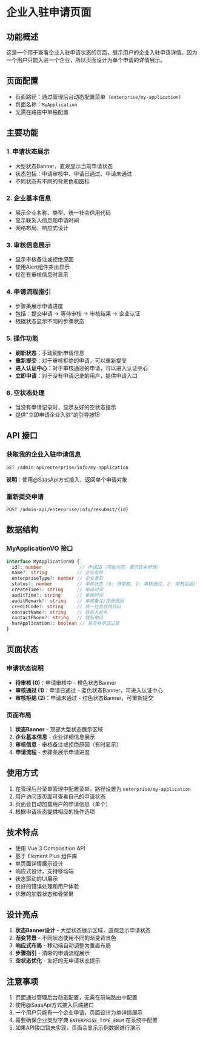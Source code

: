 # 企业入驻申请页面

## 功能概述

这是一个用于查看企业入驻申请状态的页面，展示用户的企业入驻申请详情。因为一个用户只能入驻一个企业，所以页面设计为单个申请的详情展示。

## 页面配置

- 页面路径：通过管理后台动态配置菜单（`enterprise/my-application`）
- 页面名称：`MyApplication`
- 无需在路由中单独配置

## 主要功能

### 1. 申请状态展示
- 大型状态Banner，直观显示当前申请状态
- 状态包括：申请审核中、申请已通过、申请未通过
- 不同状态有不同的背景色和图标

### 2. 企业基本信息
- 展示企业名称、类型、统一社会信用代码
- 显示联系人信息和申请时间
- 网格布局，响应式设计

### 3. 审核信息展示
- 显示审核备注或拒绝原因
- 使用Alert组件突出显示
- 仅在有审核信息时显示

### 4. 申请流程指引
- 步骤条展示申请进度
- 包括：提交申请 → 等待审核 → 审核结果 → 企业认证
- 根据状态显示不同的步骤状态

### 5. 操作功能
- **刷新状态**：手动刷新申请信息
- **重新提交**：对于审核拒绝的申请，可以重新提交
- **进入认证中心**：对于审核通过的申请，可以进入认证中心
- **立即申请**：对于没有申请记录的用户，提供申请入口

### 6. 空状态处理
- 当没有申请记录时，显示友好的空状态提示
- 提供"立即申请企业入驻"的引导按钮

## API 接口

### 获取我的企业入驻申请信息
```
GET /admin-api/enterprise/info/my-application
```
**说明**：使用@SaasApi方式接入，返回单个申请对象

### 重新提交申请
```
POST /admin-api/enterprise/info/resubmit/{id}
```

## 数据结构

### MyApplicationVO 接口
```typescript
interface MyApplicationVO {
  id?: number              // 申请ID（可能为空，表示还未申请）
  name?: string           // 企业名称
  enterpriseType?: number // 企业类型
  status?: number         // 审核状态 (0: 待审核, 1: 审核通过, 2: 审核拒绝)
  createTime?: string     // 申请时间
  auditTime?: string      // 审核时间
  auditRemark?: string    // 审核备注/拒绝原因
  creditCode?: string     // 统一社会信用代码
  contactName?: string    // 联系人姓名
  contactPhone?: string   // 联系电话
  hasApplication?: boolean // 是否有申请记录
}
```

## 页面状态

### 申请状态说明
- **待审核 (0)**：申请审核中 - 橙色状态Banner
- **审核通过 (1)**：申请已通过 - 蓝色状态Banner，可进入认证中心
- **审核拒绝 (2)**：申请未通过 - 红色状态Banner，可重新提交

### 页面布局
1. **状态Banner** - 顶部大型状态展示区域
2. **企业基本信息** - 企业详细信息展示
3. **审核信息** - 审核备注或拒绝原因（有时显示）
4. **申请流程** - 步骤条展示申请进度

## 使用方式

1. 在管理后台菜单管理中配置菜单，路径设置为 `enterprise/my-application`
2. 用户访问该页面可查看自己的申请状态
3. 页面会自动加载用户的申请信息（单个）
4. 根据申请状态提供相应的操作选项

## 技术特点

- 使用 Vue 3 Composition API
- 基于 Element Plus 组件库
- 单页面详情展示设计
- 响应式设计，支持移动端
- 状态驱动的UI展示
- 良好的错误处理和用户体验
- 优雅的加载状态和骨架屏

## 设计亮点

1. **状态Banner设计** - 大型状态展示区域，直观显示申请状态
2. **渐变背景** - 不同状态使用不同的渐变背景色
3. **响应式布局** - 移动端自动调整为垂直布局
4. **步骤指引** - 清晰的申请流程展示
5. **空状态优化** - 友好的无申请状态提示

## 注意事项

1. 页面通过管理后台动态配置，无需在前端路由中配置
2. 使用@SaasApi方式接入后端接口
3. 一个用户只能有一个企业申请，页面设计为单详情展示
4. 需要确保企业类型字典 `ENTERPRISE_TYPE_ENUM` 在系统中配置
5. 如果API接口暂未实现，页面会显示示例数据进行演示 